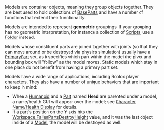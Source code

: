 Models are container objects, meaning they group objects together. They are
best used to hold collections of [BaseParts](https://create.roblox.com/docs/reference/engine/classes/BasePart) and have a number of
functions that extend their functionality.

Models are intended to represent **geometric** groupings. If your grouping has
no geometric interpretation, for instance a collection of [Scripts](https://create.roblox.com/docs/reference/engine/classes/Script),
use a [Folder](https://create.roblox.com/docs/reference/engine/classes/Folder) instead.

Models whose constituent parts are joined together with joints (so that they
can move around or be destroyed via physics simulation) usually have a
[PrimaryPart](https://create.roblox.com/docs/reference/engine/classes/Model#PrimaryPart) set, as it specifies which part within the
model the pivot and bounding box will "follow" as the model moves. Static
models which stay in one place do not benefit from having a primary part set.

Models have a wide range of applications, including Roblox player characters.
They also have a number of unique behaviors that are important to keep in
mind:

- When a [Humanoid](https://create.roblox.com/docs/reference/engine/classes/Humanoid) and a [Part](https://create.roblox.com/docs/reference/engine/classes/Part) named **Head** are parented under a model, a
  name/health GUI will appear over the model; see
  [Character
  Name/Health Display](https://developer.roblox.com/articles/character-name-health-display) for details.
- If a part's position on the **Y** axis hits the
  [Workspace.FallenPartsDestroyHeight](https://create.roblox.com/docs/reference/engine/classes/Workspace#FallenPartsDestroyHeight) value, and it was the last object
  inside of a [Model](https://create.roblox.com/docs/reference/engine/classes/Model), the model will be destroyed as well.